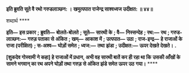 **इति ब्रुवति सूते वै रथो गरुडलाञ्छन: ।** **खमुत्पपात राजेन्द्र साश्वध्वज उदीक्षत: ॥ ४४॥** 

शब्दार्थ **** 

**इति—** **इस प्रकार** **; ब्रुवति—** **बोलते-बोलते** **; सूते—** **सारथी के** **; वै—** **निस्सन्देह** **; रथ:—** **रथ** **; गरुड-लाञ्छन:—** **गरुड़ पताका से** **अंकित** **; खम्—** **आकाश में** **; उत्पपात—** **उठा** **; राज-इन्द्र—** **हे राजाओं के राजा (परीक्षित)** **; स-अश्व—** **घोड़ों समेत** **; ध्वज:—** **तथा** **झंडा** **; उदीक्षत:—** **ऊपर देखते देखते।** **.** 

**[शुकदेव गोस्वामी ने कहा] हे राजाओं में प्रधान, अभी वह सारथी बातें कर ही रहा था कि** **उसकी आँखों के सामने भगवान् का रथ अपने घोड़ों तथा गरुड़ से अंकित झंडे समेत ऊपर उठ** **गया।** **** 